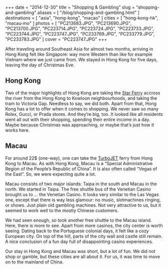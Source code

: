 +++
date    = "2014-12-30"
title   = "Shopping & Gambling"
slug    = "shopping-and-gambling"
aliases = [ "/blog/shopping-and-gambling.html" ]
destinations = [ "asia", "hong-kong", "macao" ]
cities  = [ "hong-kong-hk", "macau-mo" ]
photos  = [
  "PC213683.JPG", "PC213690.JPG", "PC213700.JPG", "PC223714.JPG", "PC223724.JPG",
  "PC223733.JPG", "PC223744.JPG", "PC223747.JPG", "PC233769.JPG", "PC233779.JPG",
  "PC233783.JPG"
]
cover = "PC223747.JPG"
+++

After traveling around Southeast Asia for almost two months, arriving in Hong Kong felt like Singapore: way more Western than like for example Vietnam where we just came from. We stayed in Hong Kong for five days, leaving the day of Christmas Eve.
<!--more-->
## Hong Kong
Two of the major highlights of Hong Kong are taking the [Star Ferry](http://www.starferry.com.hk/en/home) accross the river from the Hong Kong to Kowloon neighbourhoods, and taking the tram to Victoria Gap. Needless to say, we did both. Apart from that, Hong Kong has a lot to offer when it comes to shopping. We never saw so many Rolex, Gucci, or Prada stores. And they’re big, too. It looked like all residents went all out with their shopping, spending their entire income in a day. Maybe because Christmas was approaching, or maybe that’s just how it works here.

## Macau
For around 22$ (one-way), one can take the [TurboJET](http://www.turbojet.com.hk/en/) ferry from Hong Kong to Macau. As with Hong Kong, Macau is a “Special Administrative Region of the People’s Republic of China”. It is also often called “Vegas of the East”. So, we were expecting quite a lot.

Macau consists of two major islands: Taipa in the south and Macau in the north. We started in Taipa. The free shuttle bus of the Venetian Casino brought us to … the Venetian Casino. It looks very similar to the Las Vegas one, except that there is way less glamour: no music, slotmachines ringing, or shows. Just plain old gambling machines. Not very attractive to us, but it seemed to work well to the mostly Chinese customers.

We had seen enough, so took another free shuttle to the Macau island. Here, there is more to see. Apart from more casinos, the city center is worth seeing. Dating back to the Portuguese colonial days, it felt like a cozy European city. On top of the hill, parts of the city wall and castle still remain. A nice conclusion of a fun day full of disappointing casino experiences.

Our stay in Hong Kong and Macau was short, but a lot of fun. We did not shop or gamble, but these cities are all about it. For us, it was time to move on to the mainland of China.